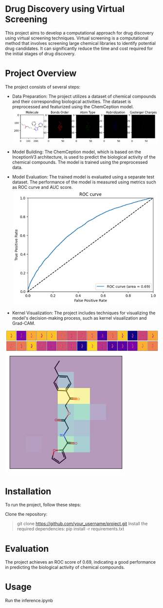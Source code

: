# Drug Discovery using Virtual Screening
This project aims to develop a computational approach for drug discovery using virtual screening techniques. Virtual screening is a computational method that involves screening large chemical libraries to identify potential drug candidates. It can significantly reduce the time and cost required for the initial stages of drug discovery.

# Project Overview
The project consists of several steps:

* Data Preparation: The project utilizes a dataset of chemical compounds and their corresponding biological activities. The dataset is preprocessed and featurized using the ChemCeption model.
![Alt text](images/Featurizer.png)

* Model Building: The ChemCeption model, which is based on the InceptionV3 architecture, is used to predict the biological activity of the chemical compounds. The model is trained using the preprocessed data.
* Model Evaluation: The trained model is evaluated using a separate test dataset. The performance of the model is measured using metrics such as ROC curve and AUC score.
![Alt text](images/ROC.png)

* Kernel Visualization: The project includes techniques for visualizing the model's decision-making process, such as kernel visualization and Grad-CAM.

![Alt text](images/kernel.png)
![Alt text](images/GradCAM.png)


# Installation
To run the project, follow these steps:

Clone the repository:
> git clone https://github.com/your_username/project.git
Install the required dependencies: 
> pip install -r requirements.txt

# Evaluation
The project achieves an ROC score of 0.69, indicating a good performance in predicting the biological activity of chemical compounds. 

# Usage
Run the inference.ipynb